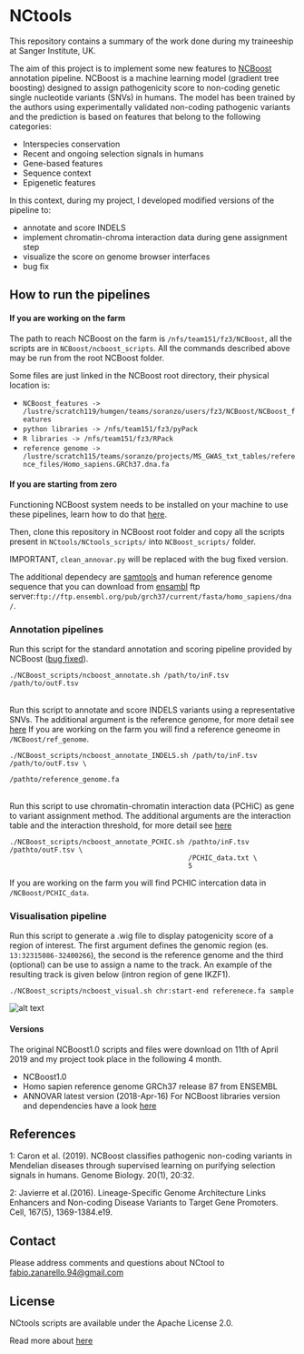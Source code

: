 # NCtools


This repository contains a summary of the work done during my traineeship at Sanger Institute, UK.

The aim of this project is to implement some new features to [NCBoost](https://github.com/RausellLab/NCBoost) annotation pipeline. NCBoost is a machine learning model (gradient tree boosting) designed to assign pathogenicity score to non-coding genetic single nucleotide variants (SNVs) in humans. The model has been trained by the authors using experimentally validated non-coding pathogenic variants and the prediction is based on features that belong to the following categories:

+ Interspecies conservation
+ Recent and ongoing selection signals in humans
+ Gene-based features
+ Sequence context
+ Epigenetic features

In this context, during my project, I developed modified versions of the pipeline to:

+ annotate and score INDELS
+ implement chromatin-chroma interaction data during gene assignment step
+ visualize the score on genome browser interfaces
+ bug fix


## How to run the pipelines

#### If you are working on the farm
The path to reach NCBoost on the farm is `/nfs/team151/fz3/NCBoost`, all the scripts are in `NCBoost/ncboost_scripts`.
All the commands described above may be run from the root NCBoost folder.

Some files are just linked in the NCBoost root directory, their physical location is:
+ `NCBoost_features -> /lustre/scratch119/humgen/teams/soranzo/users/fz3/NCBoost/NCBoost_features`
+ `python libraries -> /nfs/team151/fz3/pyPack`
+ `R libraries -> /nfs/team151/fz3/RPack`
+ `reference genome -> /lustre/scratch115/teams/soranzo/projects/MS_GWAS_txt_tables/reference_files/Homo_sapiens.GRCh37.dna.fa`

#### If you are starting from zero
Functioning NCBoost system needs to be installed on your machine to use these pipelines, learn how to do that [here](https://github.com/RausellLab/NCBoost).

Then, clone this repository in NCBoost root folder and copy all the scripts present in `NCtools/NCtools_scripts/` into `NCBoost_scripts/` folder.

IMPORTANT, `clean_annovar.py` will be replaced with the bug fixed version. 

The additional dependecy are [samtools](http://www.htslib.org/doc/samtools.html) and human reference genome sequence that you can download from [ensambl](https://grch37.ensembl.org/index.html) ftp server:`ftp://ftp.ensembl.org/pub/grch37/current/fasta/homo_sapiens/dna/`.

### Annotation pipelines

Run this script for the standard annotation and scoring pipeline provided by NCBoost ([bug fixed](https://github.com/apollo994/NCtools/tree/master/NCtool_scripts)).
```
./NCBoost_scripts/ncboost_annotate.sh /path/to/inF.tsv /path/to/outF.tsv
```

\
Run this script to annotate and score INDELS variants using a representative SNVs.
The additional argument is the reference genome, for more detail see [here](https://github.com/apollo994/NCtools/tree/master/NCtool_scripts)
If you are working on the farm you will find a reference geneome in `/NCBoost/ref_genome`.
```
./NCBoost_scripts/ncboost_annotate_INDELS.sh /path/to/inF.tsv /path/to/outF.tsv \
                                             /pathto/reference_genome.fa
```

\
Run this script to use chromatin-chromatin interaction data (PCHiC) as gene to variant assignment method.
The additional arguments are the interaction table and the interaction threshold, for more detail see [here](https://github.com/apollo994/NCtools/tree/master/NCtool_scripts)
```
./NCBoost_scripts/ncboost_annotate_PCHIC.sh /pathto/inF.tsv /pathto/outF.tsv \
                                            /PCHIC_data.txt \
                                            5
```
If you are working on the farm you will find PCHIC intercation data in `/NCBoost/PCHIC_data`.

### Visualisation pipeline

Run this script to generate a .wig file to display patogenicity score of a region of interest.
The first argument defines the genomic region (es. `13:32315086-32400266`), the second is the reference genome and the third (optional) can be use to assign a name to the track.
An example of the resulting track is given below (intron region of gene IKZF1). 

```
./NCBoost_scripts/ncboost_visual.sh chr:start-end referenece.fa sample
```
![alt text](https://github.com/apollo994/NCtools/blob/master/pathogenicity_track_example.png)


#### Versions

The original NCBoost1.0 scripts and files were download on 11th of April 2019 and my project took place in the following 4 month.

+ NCBoost1.0
+ Homo sapien reference genome GRCh37 release 87 from ENSEMBL
+ ANNOVAR latest version (2018-Apr-16)
For NCBoost libraries version and dependencies have a look [here](https://github.com/apollo994/NCBoost/blob/master/libraries.txt) 
  
## References

1: Caron et al. (2019). NCBoost classifies pathogenic non-coding variants in Mendelian diseases through supervised learning on purifying selection signals in humans. Genome Biology. 20(1), 20:32.

2: Javierre et al.(2016). Lineage-Specific Genome Architecture Links Enhancers and Non-coding Disease Variants to Target Gene Promoters. Cell, 167(5), 1369-1384.e19.

## Contact

Please address comments and questions about NCtool to fabio.zanarello.94@gmail.com

## License

NCtools scripts are available under the Apache License 2.0. 

Read more about [here](http://www.apache.org/licenses/LICENSE-2.0)
